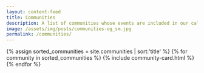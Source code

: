 ```yaml
---
layout: content-feed
title: Communities
description: A list of communities whose events are included in our calendar.
image: /assets/img/posts/communities-og_sm.jpg
permalink: /communities/
---
```

<section class="blog">
  <div class="container">
    <div class="post-list">
      {% assign sorted_communities = site.communities | sort:'title' %}
      {% for community in sorted_communities %}
        {% include community-card.html %}
      {% endfor %}
    </div>
  </div>
</section>

